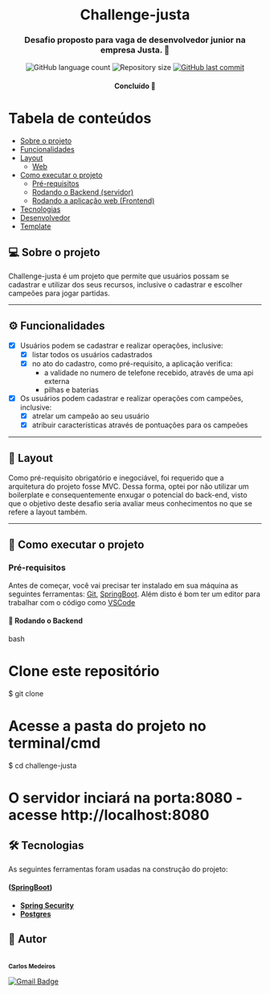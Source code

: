<h1 align="center">
     <a> Challenge-justa </a>
</h1>

<h3 align="center">
    Desafio proposto para vaga de desenvolvedor junior na empresa Justa. 💚
</h3>

<p align="center">
  <img alt="GitHub language count" src="https://img.shields.io/github/languages/count/tgmarinho/README-ecoleta?color=%2304D361">

  <img alt="Repository size" src="https://img.shields.io/github/repo-size/tgmarinho/README-ecoleta">
  
  <a href="https://github.com/tgmarinho/README-ecoleta/commits/master">
    <img alt="GitHub last commit" src="https://img.shields.io/github/last-commit/tgmarinho/README-ecoleta">
  </a>
</p>

<h4 align="center">
	Concluído 🚀
</h4>

Tabela de conteúdos
=================
<!--ts-->
   * [Sobre o projeto](#-sobre-o-projeto)
   * [Funcionalidades](#-funcionalidades)
   * [Layout](#-layout)
     * [Web](#web)
   * [Como executar o projeto](#-como-executar-o-projeto)
     * [Pré-requisitos](#pré-requisitos)
     * [Rodando o Backend (servidor)](#user-content--rodando-o-backend-servidor)
     * [Rodando a aplicação web (Frontend)](#user-content--rodando-a-aplicação-web-frontend)
   * [Tecnologias](#-tecnologias)
   * [Desenvolvedor](#-dev)
   * [Template](#-temp)
<!--te-->


## 💻 Sobre o projeto

Challenge-justa é um projeto que permite que usuários possam se cadastrar e utilizar dos seus recursos, inclusive o cadastrar e escolher campeões para jogar partidas.

---

## ⚙️ Funcionalidades

- [x] Usuários podem se cadastrar e realizar operações, inclusive:
  - [x] listar todos os usuários cadastrados
  - [x] no ato do cadastro, como pré-requisito, a aplicação verifica: 
    - a validade no numero de telefone recebido, através de uma api externa
    - pilhas e baterias
   

- [x] Os usuários podem cadastrar e realizar operações com campeões, inclusive:
  - [x] atrelar um campeão ao seu usuário
  - [x] atribuir características através de pontuações para os campeões

---

## 🎨 Layout

Como pré-requisito obrigatório e inegociável, foi requerido que a arquitetura do projeto fosse MVC. Dessa forma, optei por não utilizar um boilerplate e consequentemente enxugar o potencial do back-end, visto que o objetivo deste desafio seria avaliar meus conhecimentos no que se refere a layout também.

---

## 🚀 Como executar o projeto

### Pré-requisitos

Antes de começar, você vai precisar ter instalado em sua máquina as seguintes ferramentas:
[Git](https://git-scm.com), [SpringBoot](https://spring.io/projects/spring-boot). 
Além disto é bom ter um editor para trabalhar com o código como [VSCode](https://code.visualstudio.com/)

#### 🎲 Rodando o Backend

bash

# Clone este repositório
$ git clone 

# Acesse a pasta do projeto no terminal/cmd
$ cd challenge-justa


# O servidor inciará na porta:8080 - acesse http://localhost:8080



## 🛠 Tecnologias

As seguintes ferramentas foram usadas na construção do projeto:

####  ([SpringBoot](https://spring.io/projects/spring-boot))

-   **[Spring Security](https://github.com/ReactTraining/react-router/tree/master/packages/react-router-dom)**
-   **[Postgres](https://react-icons.github.io/react-icons/)**

## 🦸 Autor

<a>
 <br />
 <sub><b>Carlos Medeiros</b></sub></a>
 <br />

[![Gmail Badge](https://img.shields.io/badge/-josemedeiros.jcmf@gmail.com-c14438?style=flat-square&logo=Gmail&logoColor=white&link=mailto:josemedeiros.jcmf@gmail.com)](mailto:josemedeiros.jcmf@gmail.com)
